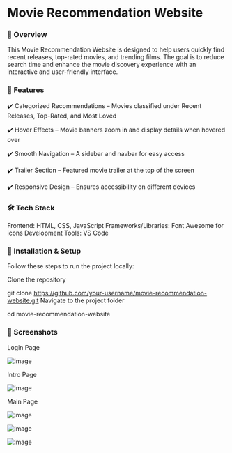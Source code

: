 # Movie Recommendation Website
### 📌 Overview
This Movie Recommendation Website is designed to help users quickly find recent releases, top-rated movies, and trending films. The goal is to reduce search time and enhance the movie discovery experience with an interactive and user-friendly interface.

### 🌟 Features
✔️ Categorized Recommendations – Movies classified under Recent Releases, Top-Rated, and Most Loved

✔️ Hover Effects – Movie banners zoom in and display details when hovered over

✔️ Smooth Navigation – A sidebar and navbar for easy access

✔️ Trailer Section – Featured movie trailer at the top of the screen

✔️ Responsive Design – Ensures accessibility on different devices

### 🛠️ Tech Stack
Frontend: HTML, CSS, JavaScript
Frameworks/Libraries: Font Awesome for icons
Development Tools: VS Code


### 🚀 Installation & Setup
Follow these steps to run the project locally:

Clone the repository

git clone https://github.com/your-username/movie-recommendation-website.git
Navigate to the project folder

cd movie-recommendation-website

### 📸 Screenshots
Login Page

![image](https://github.com/user-attachments/assets/98be4387-d3b8-4b49-8fef-2f9a22292320)

Intro Page

![image](https://github.com/user-attachments/assets/95794fdc-9502-48ef-938b-34e926062f40)

Main Page

![image](https://github.com/user-attachments/assets/1980b207-747e-40dc-ae4b-92875e390c47)

![image](https://github.com/user-attachments/assets/289cb608-16b4-4982-b17c-b3232d5202ed)

![image](https://github.com/user-attachments/assets/67027a71-19b4-4c79-9ad4-32f4d06b394d)
